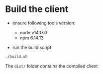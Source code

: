 # Build the client

- ensure following tools version:
    - node v14.17.0
    - npm 6.14.13

- run the build script

```cmd
./build.sh
```

The `dist/` folder contains the compiled client
